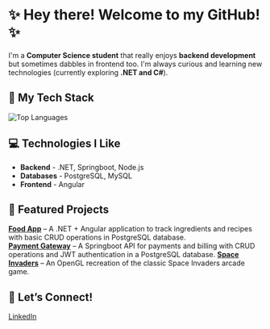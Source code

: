 # ✨ Hey there! Welcome to my GitHub! ✨

I'm a **Computer Science student** that really enjoys **backend development** but sometimes dabbles in frontend too. I'm always curious and learning new technologies (currently exploring **.NET and C#**).

## 🎨 My Tech Stack  
![Top Languages](https://github-readme-stats.vercel.app/api/top-langs/?username=luhelenals&layout=compact&theme=rose_pine)  

## 💻 Technologies I Like
- **Backend** - .NET, Springboot, Node.js
- **Databases** - PostgreSQL, MySQL
- **Frontend** - Angular

## 🌷 Featured Projects  
**[Food App](https://github.com/luhelenals/food-api)** – A .NET + Angular application to track ingredients and recipes with basic CRUD operations in PostgreSQL database.  
**[Payment Gateway](https://github.com/luhelenals/pagamentos)** – A Springboot API for payments and billing with CRUD operations and JWT authentication in a PostgreSQL database.
**[Space Invaders](https://github.com/luhelenals/spaceinvaders)** – An OpenGL recreation of the classic Space Invaders arcade game.

## 💌 Let’s Connect!  
[LinkedIn](https://www.linkedin.com/in/luizahelenalsantos/)  
